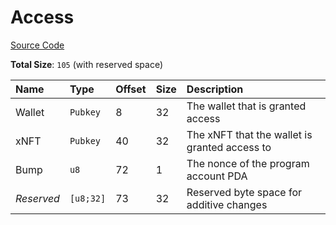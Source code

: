 # Access

[Source Code](https://github.com/coral-xyz/xnft/blob/master/programs/xnft/src/state/access.rs)

**Total Size**: `105` (with reserved space)

| Name       | Type      | Offset | Size | Description                                   |
| :--------- | :-------- | :----- | :--- | :-------------------------------------------- |
| Wallet     | `Pubkey`  | 8      | 32   | The wallet that is granted access             |
| xNFT       | `Pubkey`  | 40     | 32   | The xNFT that the wallet is granted access to |
| Bump       | `u8`      | 72     | 1    | The nonce of the program account PDA          |
| _Reserved_ | `[u8;32]` | 73     | 32   | Reserved byte space for additive changes      |
